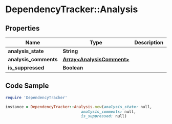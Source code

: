 # DependencyTracker::Analysis

## Properties

Name | Type | Description | Notes
------------ | ------------- | ------------- | -------------
**analysis_state** | **String** |  | 
**analysis_comments** | [**Array&lt;AnalysisComment&gt;**](AnalysisComment.md) |  | [optional] 
**is_suppressed** | **Boolean** |  | [optional] 

## Code Sample

```ruby
require 'DependencyTracker'

instance = DependencyTracker::Analysis.new(analysis_state: null,
                                 analysis_comments: null,
                                 is_suppressed: null)
```


